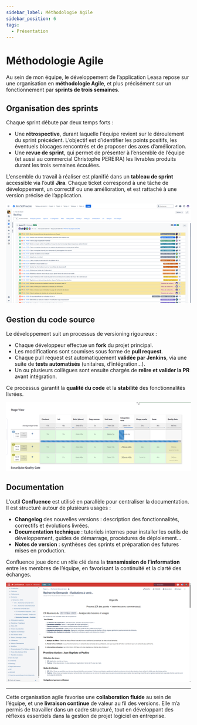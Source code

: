```yaml
---
sidebar_label: Méthodologie Agile
sidebar_position: 6
tags: 
  - Présentation
---
```


# Méthodologie Agile

Au sein de mon équipe, le développement de l’application Leasa repose sur une organisation en **méthodologie Agile**, et plus précisément sur un fonctionnement par **sprints de trois semaines**.

## Organisation des sprints

Chaque sprint débute par deux temps forts :

- Une **rétrospective**, durant laquelle l'équipe revient sur le déroulement du sprint précédent. L’objectif est d’identifier les points positifs, les éventuels blocages rencontrés et de proposer des axes d’amélioration.
- Une **revue de sprint**, qui permet de présenter à l’ensemble de l’équipe (et aussi au commercial Christophe PEREIRA) les livrables produits durant les trois semaines écoulées.

L’ensemble du travail à réaliser est planifié dans un **tableau de sprint** accessible via l’outil **Jira**. Chaque ticket correspond à une tâche de développement, un correctif ou une amélioration, et est rattaché à une version précise de l’application.

[![Image de Jira](Jira.png)](Jira.png)

## Gestion du code source

Le développement suit un processus de versioning rigoureux :

- Chaque développeur effectue un **fork** du projet principal.
- Les modifications sont soumises sous forme de **pull request**.
- Chaque pull request est automatiquement **validée par Jenkins**, via une suite de **tests automatisés** (unitaires, d’intégration...).
- Un ou plusieurs collègues sont ensuite chargés de **relire et valider la PR** avant intégration.

Ce processus garantit la **qualité du code** et la **stabilité** des fonctionnalités livrées.

[![jenkins](jenkins.png)](jenkins.png)

## Documentation

L’outil **Confluence** est utilisé en parallèle pour centraliser la documentation. Il est structuré autour de plusieurs usages :

- **Changelog** des nouvelles versions : description des fonctionnalités, correctifs et évolutions livrées.
- **Documentation technique** : tutoriels internes pour installer les outils de développement, guides de démarrage, procédures de déploiement...
- **Notes de version** : synthèses des sprints et préparation des futures mises en production.

Confluence joue donc un rôle clé dans la **transmission de l’information** entre les membres de l’équipe, en favorisant la continuité et la clarté des échanges.

[![confluence](confluence.png)](confluence.png)

---

Cette organisation agile favorise une **collaboration fluide** au sein de l’équipe, et une **livraison continue** de valeur au fil des versions. Elle m’a permis de travailler dans un cadre structuré, tout en développant des réflexes essentiels dans la gestion de projet logiciel en entreprise.
